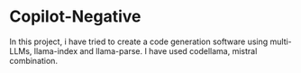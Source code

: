 # Copilot-Negative
In this project, i have tried to create a code generation software using multi-LLMs, llama-index and llama-parse. I have used codellama, mistral combination.
